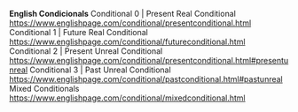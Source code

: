 **English Condicionals**
Conditional 0 | Present Real Conditional
<https://www.englishpage.com/conditional/presentconditional.html>
Conditional 1 | Future Real Conditional
<https://www.englishpage.com/conditional/futureconditional.html>
Conditional 2 | Present Unreal Conditional
<https://www.englishpage.com/conditional/presentconditional.html#presentunreal>
Conditional 3 | Past Unreal Conditional
<https://www.englishpage.com/conditional/pastconditional.html#pastunreal>
Mixed Conditionals
<https://www.englishpage.com/conditional/mixedconditional.html>
